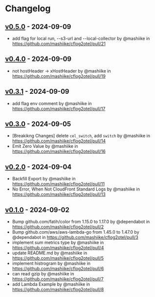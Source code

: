 # Changelog

## [v0.5.0](https://github.com/mashiike/cflog2otel/compare/v0.4.0...v0.5.0) - 2024-09-09
- add flag for local run, --s3-url and --local-collector by @mashiike in https://github.com/mashiike/cflog2otel/pull/21

## [v0.4.0](https://github.com/mashiike/cflog2otel/compare/v0.3.1...v0.4.0) - 2024-09-09
- not hostHeader -> xHostHeader by @mashiike in https://github.com/mashiike/cflog2otel/pull/19

## [v0.3.1](https://github.com/mashiike/cflog2otel/compare/v0.3.0...v0.3.1) - 2024-09-09
- add flag env comment by @mashiike in https://github.com/mashiike/cflog2otel/pull/17

## [v0.3.0](https://github.com/mashiike/cflog2otel/compare/v0.2.0...v0.3.0) - 2024-09-05
- [Breakikng Changes] delete `cel_switch`, add `switch` by @mashiike in https://github.com/mashiike/cflog2otel/pull/14
- Emit Zero Value by @mashiike in https://github.com/mashiike/cflog2otel/pull/16

## [v0.2.0](https://github.com/mashiike/cflog2otel/compare/v0.1.0...v0.2.0) - 2024-09-04
- Backfill Export by @mashiike in https://github.com/mashiike/cflog2otel/pull/11
- No Error, When Not CloudFront Standard Logs by @mashiike in https://github.com/mashiike/cflog2otel/pull/13

## [v0.1.0](https://github.com/mashiike/cflog2otel/commits/v0.1.0) - 2024-09-02
- Bump github.com/fatih/color from 1.15.0 to 1.17.0 by @dependabot in https://github.com/mashiike/cflog2otel/pull/2
- Bump github.com/aws/aws-lambda-go from 1.45.0 to 1.47.0 by @dependabot in https://github.com/mashiike/cflog2otel/pull/3
- implement sum metrics type by @mashiike in https://github.com/mashiike/cflog2otel/pull/4
- update README.md by @mashiike in https://github.com/mashiike/cflog2otel/pull/5
- implement histrogram by @mashiike in https://github.com/mashiike/cflog2otel/pull/6
- can read gzip by @mashiike in https://github.com/mashiike/cflog2otel/pull/7
- add Lambda Example by @mashiike in https://github.com/mashiike/cflog2otel/pull/8
